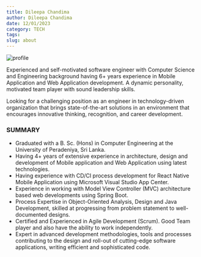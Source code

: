 ```yaml
---
title: Dileepa Chandima
author: Dileepa Chandima
date: 12/01/2023
category: TECH
tags:
slug: about
---
```


![profile](/images/me.jpg)

Experienced and self-motivated software engineer with Computer Science and Engineering background having 6+ years experience in Mobile Application and Web Application development. A dynamic personality, motivated team player with sound leadership skills.

Looking for a challenging position as an engineer in technology-driven organization that brings state-of-the-art solutions in an environment that encourages innovative thinking, recognition, and career development.

### SUMMARY

- Graduated with a B. Sc. (Hons) in Computer Engineering at the University of Peradeniya, Sri Lanka.
- Having 4+ years of extensive experience in architecture, design and development of Mobile application and Web Application using latest technologies.
- Having experience with CD/CI process development for React Native Mobile Application using Microsoft Visual Studio App Center.
- Experience in working with Model View Controller (MVC) architecture based web developments using Spring Boot.
- Process Expertise in Object-Oriented Analysis, Design and Java Development, skilled at progressing from problem statement to well-documented designs.
- Certified and Experienced in Agile Development (Scrum). Good Team player and also have the ability to work independently.
- Expert in advanced development methodologies, tools and processes contributing to the design and roll-out of cutting-edge software applications, writing efficient and sophisticated code.
